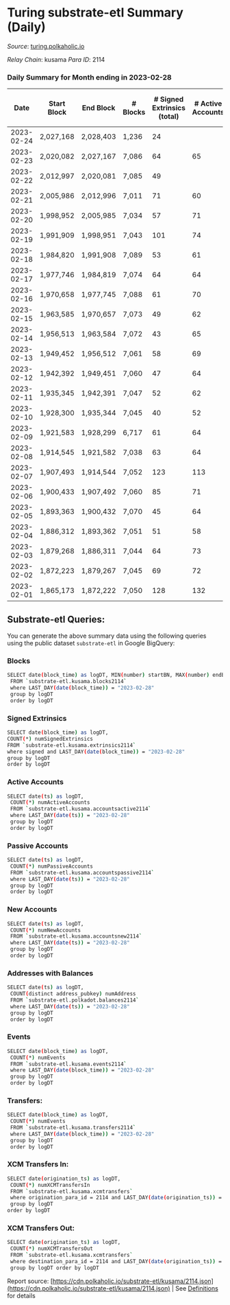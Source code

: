 # Turing substrate-etl Summary (Daily)

_Source_: [turing.polkaholic.io](https://turing.polkaholic.io)

*Relay Chain*: kusama
*Para ID*: 2114



### Daily Summary for Month ending in 2023-02-28


| Date | Start Block | End Block | # Blocks | # Signed Extrinsics (total) | # Active Accounts | # Passive | # New | # Addresses with Balances | # Events | # Transfers | # XCM Transfers In | # XCM Transfers Out | Issues | 
| ---- | ----------- | --------- | -------- | --------------------------- | ----------------- | --------- | ----- | ------------------------- | -------- | ----------- | ------------------ | ------------------- | ------ |
| 2023-02-24 | 2,027,168 | 2,028,403 | 1,236 | 24 |  |  |  |  | 16,883 | 2  |   |   |  |
| 2023-02-23 | 2,020,082 | 2,027,167 | 7,086 | 64 | 65 | 2 |  | 7,581 | 100,223 | 12  |   |   |  |
| 2023-02-22 | 2,012,997 | 2,020,081 | 7,085 | 49 |  |  |  | 7,581 | 100,079 | 7  |   |   |  |
| 2023-02-21 | 2,005,986 | 2,012,996 | 7,011 | 71 | 60 | 3 | 2 | 7,580 | 99,966 | 13  |   |   |  |
| 2023-02-20 | 1,998,952 | 2,005,985 | 7,034 | 57 | 71 | 4 |  | 7,579 | 95,966 | 10  | 1  | 4  |  |
| 2023-02-19 | 1,991,909 | 1,998,951 | 7,043 | 101 | 74 | 3 | 1 | 7,579 | 97,269 | 12  | 1  | 8  |  |
| 2023-02-18 | 1,984,820 | 1,991,908 | 7,089 | 53 | 61 | 3 | 2 | 7,578 | 100,344 | 8  | 5  | 3  |  |
| 2023-02-17 | 1,977,746 | 1,984,819 | 7,074 | 64 | 64 | 4 | 3 | 7,576 | 100,349 | 15  | 4  | 5  |  |
| 2023-02-16 | 1,970,658 | 1,977,745 | 7,088 | 61 | 70 | 5 | 3 | 7,574 | 100,484 | 12  | 3  | 6  |  |
| 2023-02-15 | 1,963,585 | 1,970,657 | 7,073 | 49 | 62 | 3 |  | 7,573 | 93,235 | 10  | 1  | 5  |  |
| 2023-02-14 | 1,956,513 | 1,963,584 | 7,072 | 43 | 65 | 3 | 1 | 7,573 | 100,233 | 6  | 1  | 4  |  |
| 2023-02-13 | 1,949,452 | 1,956,512 | 7,061 | 58 | 69 | 2 | 1 | 7,572 | 100,185 | 9  | 4  | 6  |  |
| 2023-02-12 | 1,942,392 | 1,949,451 | 7,060 | 47 | 64 | 2 | 3 | 7,573 | 100,133 | 12  | 6  | 6  |  |
| 2023-02-11 | 1,935,345 | 1,942,391 | 7,047 | 52 | 62 | 2 |  | 7,570 | 97,951 | 3  | 4  | 2  |  |
| 2023-02-10 | 1,928,300 | 1,935,344 | 7,045 | 40 | 52 | 2 |  | 7,570 | 95,115 | 7  |   | 3  |  |
| 2023-02-09 | 1,921,583 | 1,928,299 | 6,717 | 61 | 64 | 10 | 1 | 7,570 | 87,303 | 16  | 2  | 4  |  |
| 2023-02-08 | 1,914,545 | 1,921,582 | 7,038 | 63 | 64 | 3 | 3 | 7,570 | 100,293 | 16  | 3  | 9  |  |
| 2023-02-07 | 1,907,493 | 1,914,544 | 7,052 | 123 | 113 | 10 | 9 | 7,567 | 99,759 | 18  | 2  | 3  |  |
| 2023-02-06 | 1,900,433 | 1,907,492 | 7,060 | 85 | 71 | 7 | 7 | 7,558 | 98,862 | 15  | 2  | 5  |  |
| 2023-02-05 | 1,893,363 | 1,900,432 | 7,070 | 45 | 64 | 2 | 1 | 7,551 | 91,423 | 5  | 4  | 4  |  |
| 2023-02-04 | 1,886,312 | 1,893,362 | 7,051 | 51 | 58 | 2 | 2 | 7,550 | 98,468 | 15  | 4  | 7  |  |
| 2023-02-03 | 1,879,268 | 1,886,311 | 7,044 | 64 | 73 | 2 | 1 | 7,549 | 98,503 | 10  | 2  | 8  |  |
| 2023-02-02 | 1,872,223 | 1,879,267 | 7,045 | 69 | 72 | 4 | 3 | 7,549 | 98,467 | 9  | 3  | 4  |  |
| 2023-02-01 | 1,865,173 | 1,872,222 | 7,050 | 128 | 132 | 71 | 70 | 7,546 | 91,788 | 79  | 3  | 5  |  |

## Substrate-etl Queries:
You can generate the above summary data using the following queries using the public dataset `substrate-etl` in Google BigQuery:

### Blocks
```bash
SELECT date(block_time) as logDT, MIN(number) startBN, MAX(number) endBN, COUNT(*) numBlocks 
 FROM `substrate-etl.kusama.blocks2114`  
 where LAST_DAY(date(block_time)) = "2023-02-28" 
 group by logDT 
 order by logDT
```

### Signed Extrinsics
```bash
SELECT date(block_time) as logDT, 
COUNT(*) numSignedExtrinsics 
FROM `substrate-etl.kusama.extrinsics2114`  
where signed and LAST_DAY(date(block_time)) = "2023-02-28" 
group by logDT 
order by logDT
```

### Active Accounts
```bash
SELECT date(ts) as logDT, 
 COUNT(*) numActiveAccounts 
 FROM `substrate-etl.kusama.accountsactive2114` 
 where LAST_DAY(date(ts)) = "2023-02-28" 
 group by logDT 
 order by logDT
```

### Passive Accounts
```bash
SELECT date(ts) as logDT, 
 COUNT(*) numPassiveAccounts 
 FROM `substrate-etl.kusama.accountspassive2114` 
 where LAST_DAY(date(ts)) = "2023-02-28" 
 group by logDT 
 order by logDT
```

### New Accounts
```bash
SELECT date(ts) as logDT, 
 COUNT(*) numNewAccounts 
 FROM `substrate-etl.kusama.accountsnew2114` 
 where LAST_DAY(date(ts)) = "2023-02-28" 
 group by logDT
 order by logDT
```

### Addresses with Balances
```bash
SELECT date(ts) as logDT,
 COUNT(distinct address_pubkey) numAddress 
 FROM `substrate-etl.polkadot.balances2114` 
 where LAST_DAY(date(ts)) = "2023-02-28" 
 group by logDT 
 order by logDT
```

### Events
```bash
SELECT date(block_time) as logDT, 
 COUNT(*) numEvents 
 FROM `substrate-etl.kusama.events2114` 
 where LAST_DAY(date(block_time)) = "2023-02-28" 
 group by logDT 
 order by logDT
```

### Transfers:
```bash
SELECT date(block_time) as logDT, 
 COUNT(*) numEvents 
 FROM `substrate-etl.kusama.transfers2114` 
 where LAST_DAY(date(block_time)) = "2023-02-28" 
 group by logDT 
 order by logDT
```

### XCM Transfers In:
```bash
SELECT date(origination_ts) as logDT, 
 COUNT(*) numXCMTransfersIn 
 FROM `substrate-etl.kusama.xcmtransfers` 
 where origination_para_id = 2114 and LAST_DAY(date(origination_ts)) = "2023-02-28" 
 group by logDT 
order by logDT
```

### XCM Transfers Out:
```bash
SELECT date(origination_ts) as logDT, 
 COUNT(*) numXCMTransfersOut 
 FROM `substrate-etl.kusama.xcmtransfers` 
 where destination_para_id = 2114 and LAST_DAY(date(origination_ts)) = "2023-02-28" 
 group by logDT order by logDT
```


Report source: [https://cdn.polkaholic.io/substrate-etl/kusama/2114.json](https://cdn.polkaholic.io/substrate-etl/kusama/2114.json) | See [Definitions](/DEFINITIONS.md) for details

